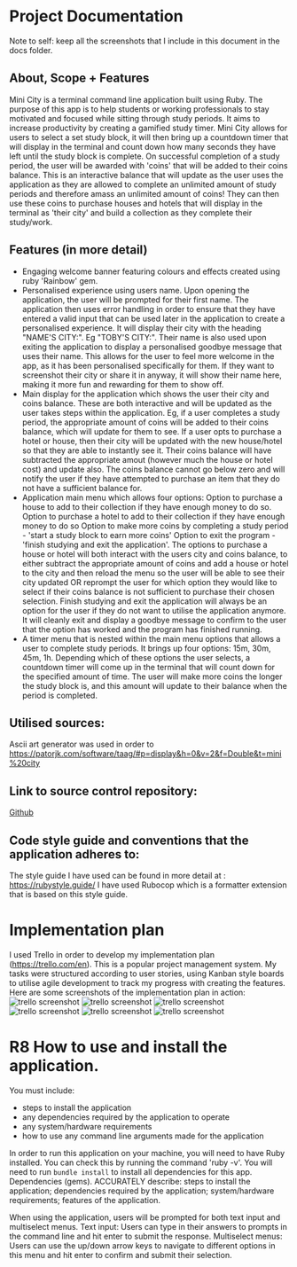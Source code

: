 # Project Documentation
Note to self: keep all the screenshots that I include in this document in the docs folder.

## About, Scope + Features
Mini City is a terminal command line application built using Ruby. The purpose of this app is to help students or working professionals to stay motivated and focused while sitting through study periods. It aims to increase productivity by creating a gamified study timer. Mini City allows for users to select a set study block, it will then bring up a countdown timer that will display in the terminal and count down how many seconds they have left until the study block is complete. On successful completion of a study period, the user will be awarded with 'coins' that will be added to their coins balance. This is an interactive balance that will update as the user uses the application as they are allowed to complete an unlimited amount of study periods and therefore amass an unlimited amount of coins! They can then use these coins to purchase houses and hotels that will display in the terminal as 'their city' and build a collection as they complete their study/work. 

## Features (in more detail)
- Engaging welcome banner featuring colours and effects created using ruby 'Rainbow' gem.
- Personalised experience using users name. Upon opening the application, the user will be prompted for their first name. The application then uses error handling in order to ensure that they have entered a valid input that can be used later in the application to create a personalised experience. It will display their city with the heading "NAME'S CITY:". Eg "TOBY'S CITY:". Their name is also used upon exiting the application to display a personalised goodbye message that uses their name. This allows for the user to feel more welcome in the app, as it has been personalised specifically for them. If they want to screenshot their city or share it in anyway, it will show their name here, making it more fun and rewarding for them to show off. 
- Main display for the application which shows the user their city and coins balance. These are both interactive and will be updated as the user takes steps within the application. Eg, if a user completes a study period, the appropriate amount of coins will be added to their coins balance, which will update for them to see. If a user opts to purchase a hotel or house, then their city will be updated with the new house/hotel so that they are able to instantly see it. Their coins balance will have subtracted the appropriate amout (however much the house or hotel cost) and update also. The coins balance cannot go below zero and will notify the user if they have attempted to purchase an item that they do not have a sufficient balance for. 
- Application main menu which allows four options: 
Option to purchase a house to add to their collection if they have enough money to do so.
Option to purchase a hotel to add to their collection if they have enough money to do so
Option to make more coins by completing a study period - 'start a study block to earn more coins'
Option to exit the program - 'finish studying and exit the application'. 
The options to purchase a house or hotel will both interact with the users city and coins balance, to either subtract the appropriate amount of coins and add a house or hotel to the city and then reload the menu so the user will be able to see their city updated OR reprompt the user for which option they would like to select if their coins balance is not sufficient to purchase their chosen selection. 
Finish studying and exit the application will always be an option for the user if they do not want to utilise the application anymore. It will cleanly exit and display a goodbye message to confirm to the user that the option has worked and the program has  finished running.
- A timer menu that is nested within the main menu options that allows a user to complete study periods. It brings up four options: 15m, 30m, 45m, 1h. Depending which of these options the user selects, a countdown timer will come up in the terminal that will count down for the specified amount of time. The user will make more coins the longer the study block is, and this amount will update to their balance when the period is completed. 

## Utilised sources:
Ascii art generator was used in order to 
https://patorjk.com/software/taag/#p=display&h=0&v=2&f=Double&t=mini%20city

## Link to source control repository: 
[Github](https://github.com/miasydney/MiaBenn_T1A3)

## Code style guide and conventions that the application adheres to:
The style guide I have used can be found in more detail at : https://rubystyle.guide/
I have used  Rubocop which is a formatter extension that is based on this style guide. 

# Implementation plan
I used Trello in order to develop my implementation plan (https://trello.com/en). This is a popular project management system. My tasks were structured according to user stories, using Kanban style boards to utilise agile development to track my progress with creating the features. Here are some screenshots of the implementation plan in action:
![trello screenshot](docs/trello1.png)
![trello screenshot](docs/trello2.png)
![trello screenshot](docs/trello3.png)
![trello screenshot](docs/trello4.png)
![trello screenshot](docs/trello5.png)
![trello screenshot](docs/trello6.png)

# R8 How to use and install the application.

You must include:
- steps to install the application
- any dependencies required by the application to operate
- any system/hardware requirements
- how to use any command line arguments made for the application

In order to run this application on your machine, you will need to have Ruby installed. You can check this by running the command 'ruby -v'.
You will need to run ``bundle install`` to install all dependencies for this app.
Dependencies (gems).
ACCURATELY describe: steps to install the application; dependencies required by the application; system/hardware requirements; features of the application.

When using the application, users will be prompted for both text input and multiselect menus. 
Text input: Users can type in their answers to prompts in the command line and hit enter to submit the response. 
Multiselect menus: Users can use the up/down arrow keys to navigate to different options in this menu and hit enter to confirm and submit their selection.
